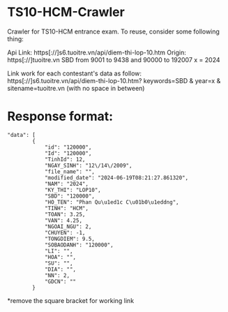 # TS10-HCM-Crawler
Crawler for TS10-HCM entrance exam.
To reuse, consider some following thing:

Api Link: https[://]s6.tuoitre.vn/api/diem-thi-lop-10.htm 
Origin: https[://]tuoitre.vn
SBD from 9001 to 9438 and 90000 to 192007
x = 2024

Link work for each contestant's data as follow: https[://]s6.tuoitre.vn/api/diem-thi-lop-10.htm? keywords=SBD & year=x & sitename=tuoitre.vn (with no space in between)

# Response format:
```
"data": [
        {
            "id": "120000",
            "Id": "120000",
            "TinhId": 12,
            "NGAY_SINH": "12\/14\/2009",
            "file_name": "",
            "modified_date": "2024-06-19T08:21:27.861320",
            "NAM": "2024",
            "KY_THI": "LOP10",
            "SBD": "120000",
            "HO_TEN": "Phan Qu\u1ed1c C\u01b0\u1eddng",
            "TINH": "HCM",
            "TOAN": 3.25,
            "VAN": 4.25,
            "NGOAI_NGU": 2,
            "CHUYEN": -1,
            "TONGDIEM": 9.5,
            "SOBAODANH": "120000",
            "LI": "",
            "HOA": "",
            "SU": "",
            "DIA": "",
            "NN": 2,
            "GDCN": ""
        }
```

*remove the square bracket for working link
